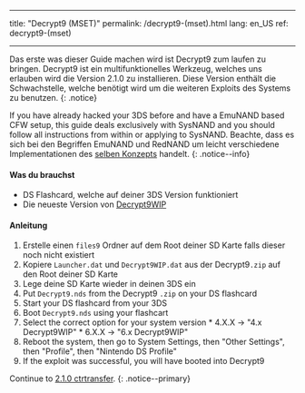 * * *

title: "Decrypt9 (MSET)" permalink: /decrypt9-(mset).html lang: en_US ref: decrypt9-(mset)

* * *

Das erste was dieser Guide machen wird ist Decrypt9 zum laufen zu bringen. Decrypt9 ist ein multifunktionelles Werkzeug, welches uns erlauben wird die Version 2.1.0 zu installieren. Diese Version enthält die Schwachstelle, welche benötigt wird um die weiteren Exploits des Systems zu benutzen. {: .notice}

If you have already hacked your 3DS before and have a EmuNAND based CFW setup, this guide deals exclusively with SysNAND and you should follow all instructions from within or applying to SysNAND. Beachte, dass es sich bei den Begriffen EmuNAND und RedNAND um leicht verschiedene Implementationen des [selben Konzepts](http://3dbrew.org/wiki/NAND_Redirection) handelt. {: .notice--info}

#### Was du brauchst

* DS Flashcard, welche auf deiner 3DS Version funktioniert
* Die neueste Version von [Decrypt9WIP](https://github.com/d0k3/Decrypt9WIP/releases/)

#### Anleitung

  1. Erstelle einen `files9` Ordner auf dem Root deiner SD Karte falls dieser noch nicht existiert
  2. Kopiere `Launcher.dat` und `Decrypt9WIP.dat` aus der Decrypt9`.zip` auf den Root deiner SD Karte
  3. Lege deine SD Karte wieder in deinen 3DS ein
  4. Put `Decrypt9.nds` from the Decrypt9 `.zip` on your DS flashcard
  5. Start your DS flashcard from your 3DS
  6. Boot `Decrypt9.nds` using your flashcart
  7. Select the correct option for your system version 
    * 4.X.X -> "4.x Decrypt9WIP"
    * 6.X.X -> "6.x Decrypt9WIP"
  8. Reboot the system, then go to System Settings, then "Other Settings", then "Profile", then "Nintendo DS Profile"
  9. If the exploit was successful, you will have booted into Decrypt9

Continue to [2.1.0 ctrtransfer](2.1.0-ctrtransfer). {: .notice--primary}